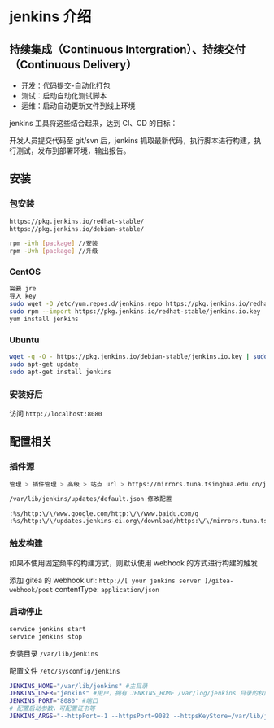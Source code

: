 # jenkins 介绍

## 持续集成（Continuous Intergration）、持续交付（Continuous Delivery）

- 开发：代码提交-自动化打包
- 测试：启动自动化测试脚本
- 运维：启动自动更新文件到线上环境

jenkins 工具将这些结合起来，达到 CI、CD 的目标：

开发人员提交代码至 git/svn 后，jenkins 抓取最新代码，执行脚本进行构建，执行测试，发布到部署环境，输出报告。

## 安装

### 包安装

```bash
https://pkg.jenkins.io/redhat-stable/
https://pkg.jenkins.io/debian-stable/

rpm -ivh [package] //安装
rpm -Uvh [package] //升级

```

### CentOS

```bash
需要 jre
导入 key
sudo wget -O /etc/yum.repos.d/jenkins.repo https://pkg.jenkins.io/redhat-stable/jenkins.repo
sudo rpm --import https://pkg.jenkins.io/redhat-stable/jenkins.io.key
yum install jenkins
```

### Ubuntu

```bash
wget -q -O - https://pkg.jenkins.io/debian-stable/jenkins.io.key | sudo apt-key add - deb https://pkg.jenkins.io/debian-stable binary/
sudo apt-get update
sudo apt-get install jenkins

```

### 安装好后

访问 `http://localhost:8080`

## 配置相关

### 插件源

```bash
管理 > 插件管理 > 高级 > 站点 url > https://mirrors.tuna.tsinghua.edu.cn/jenkins/updates/update-center.json

/var/lib/jenkins/updates/default.json 修改配置

:%s/http:\/\/www.google.com/http:\/\/www.baidu.com/g
:%s/http:\/\/updates.jenkins-ci.org\/download/https:\/\/mirrors.tuna.tsinghua.edu.cn\/jenkins/g

```

### 触发构建

如果不使用固定频率的构建方式，则默认使用 webhook 的方式进行构建的触发

添加 gitea 的 webhook url: `http://[ your jenkins server ]/gitea-webhook/post` contentType: `application/json`

### 启动停止

```bash
service jenkins start
service jenkins stop
```

安装目录 `/var/lib/jenkins`

配置文件 `/etc/sysconfig/jenkins`

```bash
JENKINS_HOME="/var/lib/jenkins" #主目录
JENKINS_USER="jenkins" #用户，拥有 JENKINS_HOME /var/log/jenkins 目录的权限
JENKINS_PORT="8080" #端口
# 配置启动参数，可配置证书等
JENKINS_ARGS="--httpPort=-1 --httpsPort=9082 --httpsKeyStore=/var/lib/jenkins/cert/mycert.jks --httpsKeyStorePassword=qAv8z6Uc"
```
